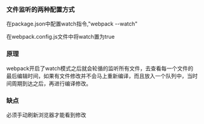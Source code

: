 ### 文件监听的两种配置方式
在package.json中配置watch指令,"webpack --watch"

在webpack.config.js文件中将watch置为true

### 原理
webpack开启了watch模式之后就会轮循的监听所有文件，去查看每一个文件的最后编辑时间，如果有文件修改并不会马上重新编译，而且放入一个队列中，当时间周期到达之后，再进行编译修改。

### 缺点
必须手动刷新浏览器才能看到修改 